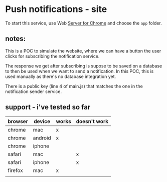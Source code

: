 # Push notifications - site

To start this service, use Web [Server for Chrome](https://chrome.google.com/webstore/detail/web-server-for-chrome/ofhbbkphhbklhfoeikjpcbhemlocgigb?hl=en) and choose the `app` folder.

## notes:

This is a POC to simulate the website, where we can have a button the user clicks for subscribing the notification service.

The response we get after subscribing is supose to be saved on a database to then be used when we want to send a notification. In this POC, this is used manually as there's no database integration yet.

There is a public key (line 4 of main.js) that matches the one in the notification sender service.

## support - i've tested so far

| browser | device  | works | doesn't work |
|---------|---------|-------|--------------|
| chrome  | mac     | x     |              |
| chrome  | android | x     |              |
| chrome  | iphone  |       |              |
| safari  | mac     |       | x            |
| safari  | iphone  |       | x            |
| firefox | mac     | x     |              |
|         |         |       |              |
